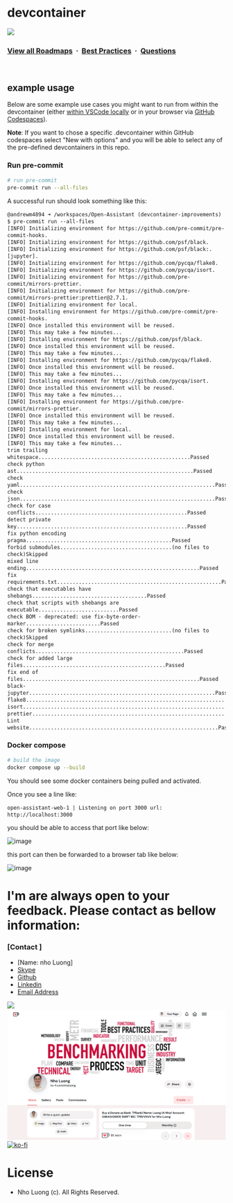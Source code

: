 # devcontainer

![](https://i.imgur.com/waxVImv.png)
### [View all Roadmaps](https://github.com/nholuongut/all-roadmaps) &nbsp;&middot;&nbsp; [Best Practices](https://github.com/nholuongut/all-roadmaps/blob/main/public/best-practices/) &nbsp;&middot;&nbsp; [Questions](https://www.linkedin.com/in/nholuong/)
<br/>

## example usage

Below are some example use cases you might want to run from within the
devcontainer (either
[within VSCode locally](https://code.visualstudio.com/docs/devcontainers/create-dev-container#_create-a-devcontainerjson-file)
or in your browser via
[GitHub Codespaces](https://github.com/features/codespaces)).

**Note**: If you want to chose a specific .devcontainer within GitHub codespaces
select "New with options" and you will be able to select any of the pre-defined
devcontainers in this repo.

### Run pre-commit

```bash
# run pre-commit
pre-commit run --all-files
```

A successful run should look something like this:

```
@andrewm4894 ➜ /workspaces/Open-Assistant (devcontainer-improvements) $ pre-commit run --all-files
[INFO] Initializing environment for https://github.com/pre-commit/pre-commit-hooks.
[INFO] Initializing environment for https://github.com/psf/black.
[INFO] Initializing environment for https://github.com/psf/black:.[jupyter].
[INFO] Initializing environment for https://github.com/pycqa/flake8.
[INFO] Initializing environment for https://github.com/pycqa/isort.
[INFO] Initializing environment for https://github.com/pre-commit/mirrors-prettier.
[INFO] Initializing environment for https://github.com/pre-commit/mirrors-prettier:prettier@2.7.1.
[INFO] Initializing environment for local.
[INFO] Installing environment for https://github.com/pre-commit/pre-commit-hooks.
[INFO] Once installed this environment will be reused.
[INFO] This may take a few minutes...
[INFO] Installing environment for https://github.com/psf/black.
[INFO] Once installed this environment will be reused.
[INFO] This may take a few minutes...
[INFO] Installing environment for https://github.com/pycqa/flake8.
[INFO] Once installed this environment will be reused.
[INFO] This may take a few minutes...
[INFO] Installing environment for https://github.com/pycqa/isort.
[INFO] Once installed this environment will be reused.
[INFO] This may take a few minutes...
[INFO] Installing environment for https://github.com/pre-commit/mirrors-prettier.
[INFO] Once installed this environment will be reused.
[INFO] This may take a few minutes...
[INFO] Installing environment for local.
[INFO] Once installed this environment will be reused.
[INFO] This may take a few minutes...
trim trailing whitespace.................................................Passed
check python ast.........................................................Passed
check yaml...............................................................Passed
check json...............................................................Passed
check for case conflicts.................................................Passed
detect private key.......................................................Passed
fix python encoding pragma...............................................Passed
forbid submodules....................................(no files to check)Skipped
mixed line ending........................................................Passed
fix requirements.txt.....................................................Passed
check that executables have shebangs.....................................Passed
check that scripts with shebangs are executable..........................Passed
check BOM - deprecated: use fix-byte-order-marker........................Passed
check for broken symlinks............................(no files to check)Skipped
check for merge conflicts................................................Passed
check for added large files..............................................Passed
fix end of files.........................................................Passed
black-jupyter............................................................Passed
flake8...................................................................Passed
isort....................................................................Passed
prettier.................................................................Passed
Lint website.............................................................Passed
```

### Docker compose

```bash
# build the image
docker compose up --build
```

You should see some docker containers being pulled and activated.

Once you see a line like:

```
open-assistant-web-1 | Listening on port 3000 url: http://localhost:3000
```

you should be able to access that port like below:

<img width="640" alt="image" src="https://user-images.githubusercontent.com/2178292/210395676-e9c2aab5-cb54-4ae6-b1eb-ac929fd73607.png">

this port can then be forwarded to a browser tab like below:

<img width="640" alt="image" src="https://user-images.githubusercontent.com/2178292/210396207-1b2e259f-4d5d-475d-b225-91e2bd004071.png">

# I'm are always open to your feedback.  Please contact as bellow information:
### [Contact ]
* [Name: nho Luong]
* [Skype](luongutnho_skype)
* [Github](https://github.com/nholuongut/)
* [Linkedin](https://www.linkedin.com/in/nholuong/)
* [Email Address](luongutnho@hotmail.com)

![](https://i.imgur.com/waxVImv.png)
![](bitfield.png)
[![ko-fi](https://ko-fi.com/img/githubbutton_sm.svg)](https://ko-fi.com/nholuong)

# License
* Nho Luong (c). All Rights Reserved.